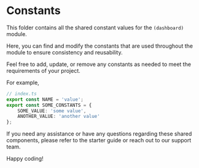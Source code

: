 # Constants

This folder contains all the shared constant values for the `(dashboard)` module.

Here, you can find and modify the constants that are used throughout the module to ensure consistency and reusability.

Feel free to add, update, or remove any constants as needed to meet the requirements of your project.

For example,

```typescript
// index.ts
export const NAME = 'value';
export const SOME_CONSTANTS = {
	SOME_VALUE: 'some value',
	ANOTHER_VALUE: 'another value'
};
```

If you need any assistance or have any questions regarding these shared components, please refer to the starter guide or reach out to our support team.

Happy coding!
